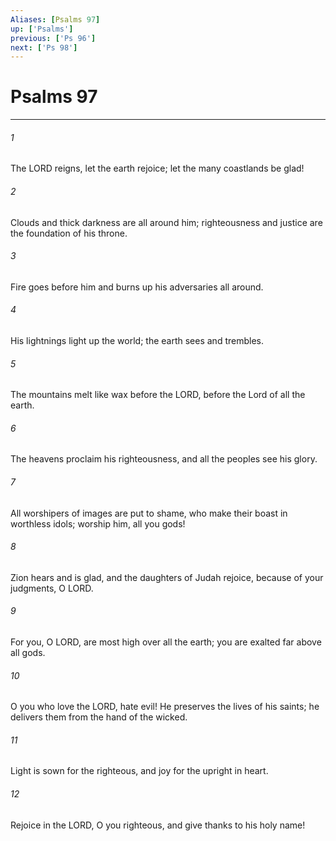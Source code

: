 ```yaml
---
Aliases: [Psalms 97]
up: ['Psalms']
previous: ['Ps 96']
next: ['Ps 98']
---
```

# Psalms 97
***



###### 1 
The LORD reigns, let the earth rejoice; let the many coastlands be glad! 

###### 2 
Clouds and thick darkness are all around him; righteousness and justice are the foundation of his throne. 

###### 3 
Fire goes before him and burns up his adversaries all around. 

###### 4 
His lightnings light up the world; the earth sees and trembles. 

###### 5 
The mountains melt like wax before the LORD, before the Lord of all the earth. 

###### 6 
The heavens proclaim his righteousness, and all the peoples see his glory. 

###### 7 
All worshipers of images are put to shame, who make their boast in worthless idols; worship him, all you gods! 

###### 8 
Zion hears and is glad, and the daughters of Judah rejoice, because of your judgments, O LORD. 

###### 9 
For you, O LORD, are most high over all the earth; you are exalted far above all gods. 

###### 10 
O you who love the LORD, hate evil! He preserves the lives of his saints; he delivers them from the hand of the wicked. 

###### 11 
Light is sown for the righteous, and joy for the upright in heart. 

###### 12 
Rejoice in the LORD, O you righteous, and give thanks to his holy name!
